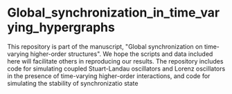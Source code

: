 # Global_synchronization_in_time_varying_hypergraphs
This repository is part of the manuscript, "Global synchronization on time-varying higher-order structures".
We hope the scripts and data included here will facilitate others in reproducing our results.
The repository includes  code for simulating coupled Stuart-Landau oscillators and Lorenz oscillators in the presence of time-varying higher-order interactions, and code for simulating the stability of synchronizatio state 
